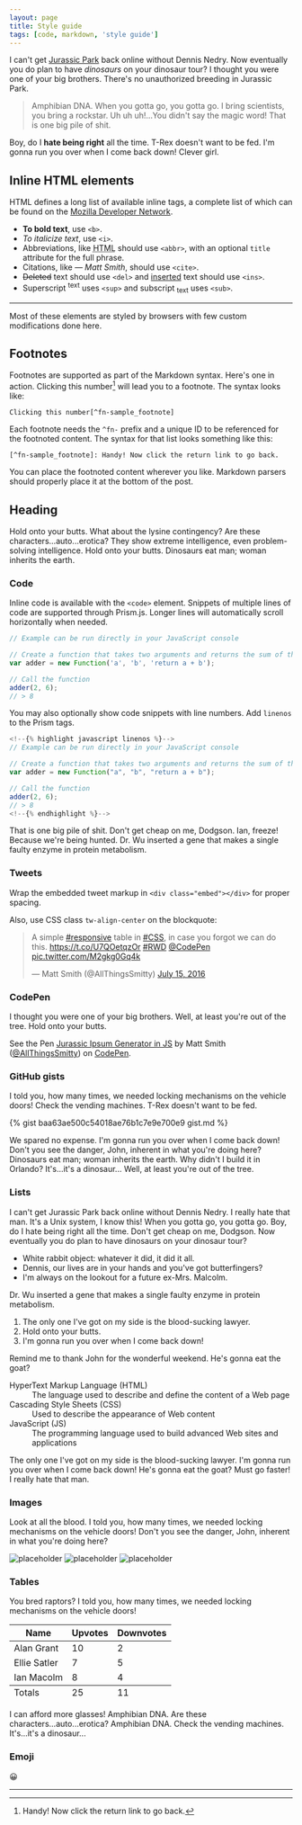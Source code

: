 ```yaml
---
layout: page
title: Style guide
tags: [code, markdown, 'style guide']
---
```


I can't get <a href="http://codepen.io/AllThingsSmitty/pen/bpmZpK" rel="external">Jurassic Park</a> back online without Dennis Nedry. Now eventually you do plan to have *dinosaurs* on your dinosaur tour? I thought you were one of your big brothers. There's no unauthorized breeding in Jurassic Park.

> Amphibian DNA. When you gotta go, you gotta go. I bring scientists, you bring a rockstar. Uh uh uh!...You didn't say the magic word! That is one big pile of shit.

Boy, do I **hate being right** all the time. T-Rex doesn't want to be fed. I'm gonna run you over when I come back down! Clever girl.

## Inline HTML elements

HTML defines a long list of available inline tags, a complete list of which can be found on the [Mozilla Developer Network](https://developer.mozilla.org/en-US/docs/Web/HTML/Element).

- **To bold text**, use `<b>`.
- *To italicize text*, use `<i>`.
- Abbreviations, like <abbr title="HyperText Markup Langage">HTML</abbr> should use `<abbr>`, with an optional `title` attribute for the full phrase.
- Citations, like <cite>&mdash; Matt Smith</cite>, should use `<cite>`.
- <del>Deleted</del> text should use `<del>` and <ins>inserted</ins> text should use `<ins>`.
- Superscript <sup>text</sup> uses `<sup>` and subscript <sub>text</sub> uses `<sub>`.

-----

Most of these elements are styled by browsers with few custom modifications done here.

## Footnotes

Footnotes are supported as part of the Markdown syntax. Here's one in action. Clicking this number[^fn-sample_footnote] will lead you to a footnote. The syntax looks like:

```text
Clicking this number[^fn-sample_footnote]
```

Each footnote needs the `^fn-` prefix and a unique ID to be referenced for the footnoted content. The syntax for that list looks something like this:

```text
[^fn-sample_footnote]: Handy! Now click the return link to go back.
```

You can place the footnoted content wherever you like. Markdown parsers should properly place it at the bottom of the post.

## Heading

Hold onto your butts. What about the lysine contingency? Are these characters...auto...erotica? They show extreme intelligence, even problem-solving intelligence. Hold onto your butts. Dinosaurs eat man; woman inherits the earth.

### Code

Inline code is available with the `<code>` element. Snippets of multiple lines of code are supported through Prism.js. Longer lines will automatically scroll horizontally when needed.

```javascript
// Example can be run directly in your JavaScript console

// Create a function that takes two arguments and returns the sum of those arguments
var adder = new Function('a', 'b', 'return a + b');

// Call the function
adder(2, 6);
// > 8
```

You may also optionally show code snippets with line numbers. Add `linenos` to the Prism tags.

```javascript
<!--{% highlight javascript linenos %}-->
// Example can be run directly in your JavaScript console

// Create a function that takes two arguments and returns the sum of those arguments
var adder = new Function("a", "b", "return a + b");

// Call the function
adder(2, 6);
// > 8
<!--{% endhighlight %}-->
```

That is one big pile of shit. Don't get cheap on me, Dodgson. Ian, freeze! Because we're being hunted. Dr. Wu inserted a gene that makes a single faulty enzyme in protein metabolism. 

### Tweets

Wrap the embedded tweet markup in `<div class="embed"></div>` for proper spacing.

Also, use CSS class `tw-align-center` on the blockquote:

<div class="embed">
  <blockquote class="twitter-tweet tw-align-center" data-lang="en"><p lang="en" dir="ltr">A simple <a href="https://twitter.com/hashtag/responsive?src=hash">#responsive</a> table in <a href="https://twitter.com/hashtag/CSS?src=hash">#CSS</a>, in case you forgot we can do this. <a href="https://t.co/U7QOetqzOr">https://t.co/U7QOetqzOr</a> <a href="https://twitter.com/hashtag/RWD?src=hash">#RWD</a> <a href="https://twitter.com/CodePen">@CodePen</a> <a href="https://t.co/M2gkg0Gq4k">pic.twitter.com/M2gkg0Gq4k</a></p>&mdash; Matt Smith (@AllThingsSmitty) <a href="https://twitter.com/AllThingsSmitty/status/753943893834473472">July 15, 2016</a></blockquote>
  <script async src="//platform.twitter.com/widgets.js" charset="utf-8"></script>
</div>

### CodePen

I thought you were one of your big brothers. Well, at least you're out of the tree. Hold onto your butts.

<div class="embed">
  <p data-height="500" data-theme-id="0" data-slug-hash="bpmZpK" data-default-tab="result" data-user="AllThingsSmitty" data-embed-version="2" data-pen-title="Jurassic Ipsum Generator in JS" class="codepen">See the Pen <a href="http://codepen.io/AllThingsSmitty/pen/bpmZpK/">Jurassic Ipsum Generator in JS</a> by Matt Smith (<a href="http://codepen.io/AllThingsSmitty">@AllThingsSmitty</a>) on <a href="http://codepen.io">CodePen</a>.</p>
  <script async src="https://production-assets.codepen.io/assets/embed/ei.js"></script>
</div>

### GitHub gists

I told you, how many times, we needed locking mechanisms on the vehicle doors! Check the vending machines. T-Rex doesn't want to be fed. 

{% gist baa63ae500c54018ae76b1c7e9e700e9 gist.md %}

We spared no expense. I'm gonna run you over when I come back down! Don't you see the danger, John, inherent in what you're doing here? Dinosaurs eat man; woman inherits the earth. Why didn't I build it in Orlando? It's...it's a dinosaur... Well, at least you're out of the tree.

### Lists

I can't get Jurassic Park back online without Dennis Nedry. I really hate that man. It's a Unix system, I know this! When you gotta go, you gotta go. Boy, do I hate being right all the time. Don't get cheap on me, Dodgson. Now eventually you do plan to have dinosaurs on your dinosaur tour?

* White rabbit object: whatever it did, it did it all.
* Dennis, our lives are in your hands and you've got butterfingers?
* I'm always on the lookout for a future ex-Mrs. Malcolm. 

Dr. Wu inserted a gene that makes a single faulty enzyme in protein metabolism.

1. The only one I've got on my side is the blood-sucking lawyer.
2. Hold onto your butts.
3. I'm gonna run you over when I come back down!

Remind me to thank John for the wonderful weekend. He's gonna eat the goat?

<dl>
  <dt>HyperText Markup Language (HTML)</dt>
  <dd>The language used to describe and define the content of a Web page</dd>

  <dt>Cascading Style Sheets (CSS)</dt>
  <dd>Used to describe the appearance of Web content</dd>

  <dt>JavaScript (JS)</dt>
  <dd>The programming language used to build advanced Web sites and applications</dd>
</dl>

The only one I've got on my side is the blood-sucking lawyer. I'm gonna run you over when I come back down! He's gonna eat the goat? Must go faster! I really hate that man.

### Images

Look at all the blood. I told you, how many times, we needed locking mechanisms on the vehicle doors! Don't you see the danger, John, inherent in what you're doing here?

![placeholder](http://placehold.it/800x400 "Large example image")
![placeholder](http://placehold.it/400x200 "Medium example image")
![placeholder](http://placehold.it/200x200 "Small example image")

### Tables

You bred raptors? I told you, how many times, we needed locking mechanisms on the vehicle doors!

<table>
  <thead>
    <tr>
      <th>Name</th>
      <th>Upvotes</th>
      <th>Downvotes</th>
    </tr>
  </thead>
  <tfoot>
    <tr>
      <td>Totals</td>
      <td>25</td>
      <td>11</td>
    </tr>
  </tfoot>
  <tbody>
    <tr>
      <td>Alan Grant</td>
      <td>10</td>
      <td>2</td>
    </tr>
    <tr>
      <td>Ellie Satler</td>
      <td>7</td>
      <td>5</td>
    </tr>
    <tr>
      <td>Ian Macolm</td>
      <td>8</td>
      <td>4</td>
    </tr>
  </tbody>
</table>

I can afford more glasses! Amphibian DNA. Are these characters...auto...erotica? Amphibian DNA. Check the vending machines. It's...it's a dinosaur...

### Emoji

<span aria-label="grinning face">&#x1F600;</span>

-----

[^fn-sample_footnote]: Handy! Now click the return link to go back.